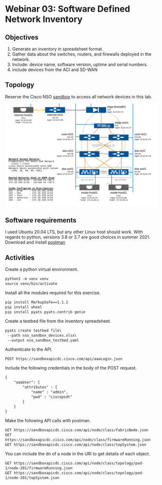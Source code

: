 # Webinar 03: Software Defined Network Inventory  

## Objectives

1. Generate an inventory in spreadsheet format.
2. Gather data about the switches, routers, and firewalls deployed in the network.
3. Include: device name, software version, uptime and serial numbers.
4. include devices from the ACI and SD-WAN

## Topology

Reserve the Cisco NSO [sandbox](https://devnetsandbox.cisco.com/RM/Diagram/Index/43964e62-a13c-4929-bde7-a2f68ad6b27c?diagramType=Topology) 
to access all network devices in this lab.

![Topology](/webinars/web01/topology.PNG)

## Software requirements

I used Ubuntu 20.04 LTS, but any other Linux host should work. 
With regards to python, versions 3.8 or 3.7 are good choices in summer 2021.  
Download and install [postman](https://www.postman.com/downloads/)


## Activities

Create a python virtual environment.

    python3 -m venv venv
    source venv/bin/activate

Install all the modules required for this exercise.

    pip install MarkupSafe==1.1.1
    pip install wheel
    pip install pyats pyats.contrib genie

Create a testbed file from the inventory spreadsheet.

    pyats create testbed file\
     --path nso_sandbox_devices.xlsx\
     --output nso_sandbox_testbed.yaml

Authenticate to the API.

    POST https://sandboxapicdc.cisco.com/api/aaaLogin.json

Include the following credentials in the body of the POST request.

    {
        "aaaUser": {
            "attributes" : {
                "name" : "admin",
                "pwd" : "ciscopsdt"
            }
        }
    }

Make the following API calls with postman.

	GET https://sandboxapicdc.cisco.com/api/node/class/fabricNode.json
    GET https://sandboxapicdc.cisco.com/api/node/class/firmwareRunning.json
    GET https://sandboxapicdc.cisco.com/api/node/class/topSystem.json

You can include the dn of a node in the URI to get details of each object.

    GET https://sandboxapicdc.cisco.com/api/node/class/topology/pod-1/node-201/firmwareRunning.json
    GET https://sandboxapicdc.cisco.com/api/node/class/topology/pod-1/node-201/topSystem.json
